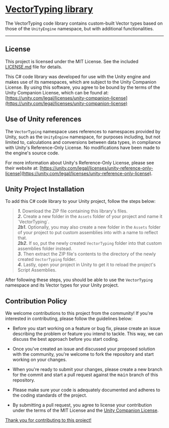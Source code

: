 # <ins>VectorTyping library</ins>
The VectorTyping code library contains custom-built Vector types based on those of the `UnityEngine` namespace, but with additional functionalities.

<hr>


## License

This project is licensed under the MIT License. See the included [LICENSE.md](LICENSE.md) file for details.

This C# code library was developed for use with the Unity engine and makes use of its namespaces, which are subject to the Unity Companion License. By using this software, you agree to be bound by the terms of the Unity Companion License, which can be found at: [https://unity.com/legal/licenses/unity-companion-license](https://unity.com/legal/licenses/unity-companion-license)


## Use of Unity references

The `VectorTyping` namespace uses references to namespaces provided by Unity, such as the `UnityEngine` namespace, for purposes including, but not limited to, calculations and conversions between data types, in compliance with Unity's Reference-Only License. No modifications have been made to the engine's source code.

For more information about Unity's Reference-Only License, please see their website at: [https://unity.com/legal/licenses/unity-reference-only-license](https://unity.com/legal/licenses/unity-reference-only-license).


## Unity Project Installation

To add this C# code library to your Unity project, follow the steps below:

<blockquote>
  <b><i>1</i>.</b> Download the ZIP file containing this library's files.<br/>
  <b><i>2</i>.</b> Create a new folder in the <code>Assets</code> folder of your project and name it `VectorTyping`.<br/>
  <b><i>2b1</i>.</b> Optionally, you may also create a new folder in the <code>Assets</code> folder of your project to put custom assemblies into with a name to reflect that.<br/>
  <b><i>2b2</i>.</b> If so, put the newly created <code>VectorTyping</code> folder into that custom assemblies folder instead.<br/>
  <b><i>3</i>.</b> Then extract the ZIP file's contents to the directory of the newly created <code>VectorTyping</code> folder.<br/>
  <b><i>4</i>.</b> Lastly, open your project in Unity to get it to reload the project's Script Assemblies.<br/>
</blockquote>

After following these steps, you should be able to use the `VectorTyping` namespace and its Vector types for your Unity project.


## Contribution Policy

We welcome contributions to this project from the community! If you're interested in contributing, please follow the guidelines below:

- Before you start working on a feature or bug fix, please create an issue describing the problem or feature you intend to tackle. This way, we can discuss the best approach before you start coding.

- Once you've created an issue and discussed your proposed solution with the community, you're welcome to fork the repository and start working on your changes.

- When you're ready to submit your changes, please create a new branch for the commit and start a pull request against the <samp>main</samp> branch of this repository.

- Please make sure your code is adequately documented and adheres to the coding standards of the project.

- By submitting a pull request, you agree to license your contribution under the terms of the MIT License and the [Unity Companion License](https://unity.com/legal/licenses/unity-companion-license).

<ins>Thank you for contributing to this project!</ins>
